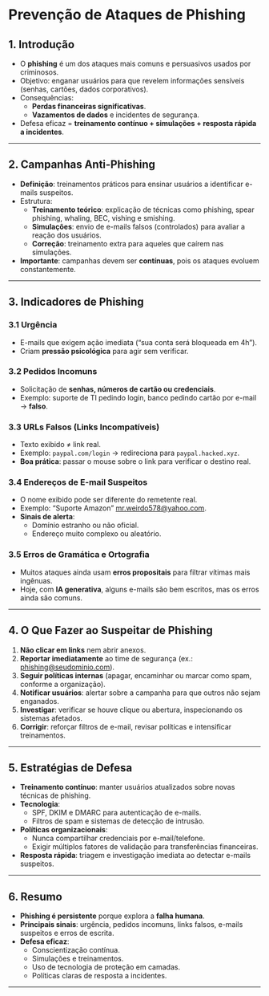 # Prevenção de Ataques de Phishing

## 1. Introdução
- O **phishing** é um dos ataques mais comuns e persuasivos usados por criminosos.  
- Objetivo: enganar usuários para que revelem informações sensíveis (senhas, cartões, dados corporativos).  
- Consequências:  
    - **Perdas financeiras significativas**.  
    - **Vazamentos de dados** e incidentes de segurança.  
- Defesa eficaz = **treinamento contínuo + simulações + resposta rápida a incidentes**.  

---

## 2. Campanhas Anti-Phishing
- **Definição**: treinamentos práticos para ensinar usuários a identificar e-mails suspeitos.  
- Estrutura:  
    - **Treinamento teórico**: explicação de técnicas como phishing, spear phishing, whaling, BEC, vishing e smishing.  
    - **Simulações**: envio de e-mails falsos (controlados) para avaliar a reação dos usuários.  
    - **Correção**: treinamento extra para aqueles que caírem nas simulações.  
- **Importante**: campanhas devem ser **contínuas**, pois os ataques evoluem constantemente.  

---

## 3. Indicadores de Phishing
### 3.1 Urgência
- E-mails que exigem ação imediata (“sua conta será bloqueada em 4h”).  
- Criam **pressão psicológica** para agir sem verificar.  

### 3.2 Pedidos Incomuns
- Solicitação de **senhas, números de cartão ou credenciais**.  
- Exemplo: suporte de TI pedindo login, banco pedindo cartão por e-mail → **falso**.  

### 3.3 URLs Falsos (Links Incompatíveis)
- Texto exibido ≠ link real.  
- Exemplo: `paypal.com/login` → redireciona para `paypal.hacked.xyz`.  
- **Boa prática**: passar o mouse sobre o link para verificar o destino real.  

### 3.4 Endereços de E-mail Suspeitos
- O nome exibido pode ser diferente do remetente real.  
- Exemplo: “Suporte Amazon” <mr.weirdo578@yahoo.com>.  
- **Sinais de alerta**:  
    - Domínio estranho ou não oficial.  
    - Endereço muito complexo ou aleatório.  

### 3.5 Erros de Gramática e Ortografia
- Muitos ataques ainda usam **erros propositais** para filtrar vítimas mais ingênuas.  
- Hoje, com **IA generativa**, alguns e-mails são bem escritos, mas os erros ainda são comuns.  

---

## 4. O Que Fazer ao Suspeitar de Phishing
1. **Não clicar em links** nem abrir anexos.  
2. **Reportar imediatamente** ao time de segurança (ex.: phishing@seudominio.com).  
3. **Seguir políticas internas** (apagar, encaminhar ou marcar como spam, conforme a organização).  
4. **Notificar usuários**: alertar sobre a campanha para que outros não sejam enganados.  
5. **Investigar**: verificar se houve clique ou abertura, inspecionando os sistemas afetados.  
6. **Corrigir**: reforçar filtros de e-mail, revisar políticas e intensificar treinamentos.  

---

## 5. Estratégias de Defesa
- **Treinamento contínuo**: manter usuários atualizados sobre novas técnicas de phishing.  
- **Tecnologia**:  
    - SPF, DKIM e DMARC para autenticação de e-mails.  
    - Filtros de spam e sistemas de detecção de intrusão.  
- **Políticas organizacionais**:  
    - Nunca compartilhar credenciais por e-mail/telefone.  
    - Exigir múltiplos fatores de validação para transferências financeiras.  
- **Resposta rápida**: triagem e investigação imediata ao detectar e-mails suspeitos.  

---

## 6. Resumo
- **Phishing é persistente** porque explora a **falha humana**.  
- **Principais sinais**: urgência, pedidos incomuns, links falsos, e-mails suspeitos e erros de escrita.  
- **Defesa eficaz**:  
    - Conscientização contínua.  
    - Simulações e treinamentos.  
    - Uso de tecnologia de proteção em camadas.  
    - Políticas claras de resposta a incidentes.  

---
